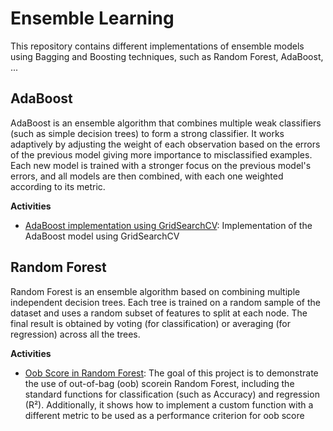 # Ensemble Learning
This repository contains different implementations of ensemble models using Bagging and Boosting techniques, such as Random Forest, AdaBoost, ...

## AdaBoost
AdaBoost is an ensemble algorithm that combines multiple weak classifiers (such as simple decision trees) to form a strong classifier. It works adaptively by adjusting the weight of each observation based on the errors of the previous model giving more importance to misclassified examples. Each new model is trained with a stronger focus on the previous model's errors, and all models are then combined, with each one weighted according to its metric.

**Activities**

- [AdaBoost implementation using GridSearchCV](https://github.com/Kaiziferr/ensemble_learning/tree/main/boosting/Ada_Boost): Implementation of the AdaBoost model using GridSearchCV

## Random Forest
Random Forest is an ensemble algorithm based on combining multiple independent decision trees. Each tree is trained on a random sample of the dataset and uses a random subset of features to split at each node. The final result is obtained by voting (for classification) or averaging (for regression) across all the trees.

**Activities**

- [Oob Score in Random Forest](https://github.com/Kaiziferr/ensemble_learning/tree/main/bagging/Random_Forest): The goal of this project is to demonstrate the use of out-of-bag (oob) scorein Random Forest, including the standard functions for classification (such as Accuracy) and regression (R²). Additionally, it shows how to implement a custom function with a different metric to be used as a performance criterion for oob score
